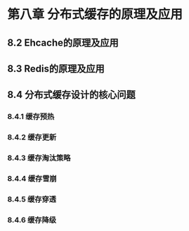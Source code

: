 # 第八章 分布式缓存的原理及应用

## 8.2 Ehcache的原理及应用

## 8.3 Redis的原理及应用

## 8.4 分布式缓存设计的核心问题

### 8.4.1 缓存预热

### 8.4.2 缓存更新

### 8.4.3 缓存淘汰策略

### 8.4.4 缓存雪崩

### 8.4.5 缓存穿透

### 8.4.6 缓存降级